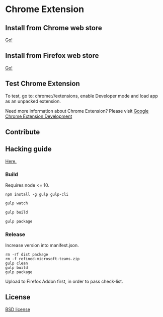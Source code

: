 # Chrome Extension

## Install from Chrome web store

[Go!](https://chrome.google.com/webstore/detail/refined-microsoft-teams/bipffdldhfhcecjhcgklheahpkocojfk)

## Install from Firefox web store

[Go!](https://addons.mozilla.org/en-US/firefox/addon/refined-microsoft-teams/)

## Test Chrome Extension

To test, go to: chrome://extensions, enable Developer mode and load app as an unpacked extension.

Need more information about Chrome Extension? Please visit [Google Chrome Extension Development](http://developer.chrome.com/extensions/devguide.html)

## Contribute

## Hacking guide

[Here.](../HACKING-GUIDE.md)

### Build

Requires node <= 10.

```
npm install -g gulp gulp-cli
```

```bash
gulp watch
```

```bash
gulp build
```

```bash
gulp package
```

### Release

Increase version into manifest.json.

```
rm -rf dist package
rm -f refined-microsoft-teams.zip
gulp clean
gulp build
gulp package
```

Upload to Firefox Addon first, in order to pass check-list.

## License

[BSD license](http://opensource.org/licenses/bsd-license.php)
